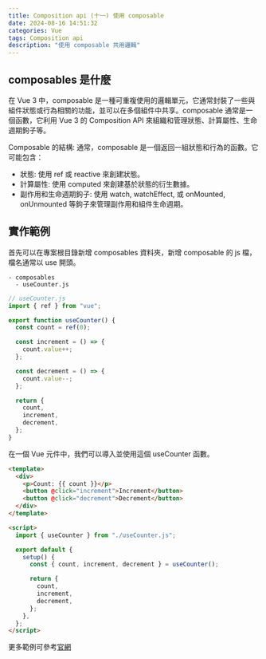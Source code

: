 ```yaml
---
title: Composition api (十一) 使用 composable
date: 2024-08-16 14:51:32
categories: Vue
tags: Composition api
description: "使用 composable 共用邏輯"
---
```


## composables 是什麼

在 Vue 3 中，composable 是一種可重複使用的邏輯單元，它通常封裝了一些與組件狀態或行為相關的功能，並可以在多個組件中共享。composable 通常是一個函數，它利用 Vue 3 的 Composition API 來組織和管理狀態、計算屬性、生命週期鉤子等。

Composable 的結構:
通常，composable 是一個返回一組狀態和行為的函數。它可能包含：

- 狀態: 使用 ref 或 reactive 來創建狀態。
- 計算屬性: 使用 computed 來創建基於狀態的衍生數據。
- 副作用和生命週期鉤子: 使用 watch, watchEffect, 或 onMounted, onUnmounted 等鉤子來管理副作用和組件生命週期。

## 實作範例

首先可以在專案根目錄新增 composables 資料夾，新增 composable 的 js 檔，檔名通常以 use 開頭。

```
- composables
  - useCounter.js
```

```js
// useCounter.js
import { ref } from "vue";

export function useCounter() {
  const count = ref(0);

  const increment = () => {
    count.value++;
  };

  const decrement = () => {
    count.value--;
  };

  return {
    count,
    increment,
    decrement,
  };
}
```

在一個 Vue 元件中，我們可以導入並使用這個 useCounter 函數。

```html
<template>
  <div>
    <p>Count: {{ count }}</p>
    <button @click="increment">Increment</button>
    <button @click="decrement">Decrement</button>
  </div>
</template>

<script>
  import { useCounter } from "./useCounter.js";

  export default {
    setup() {
      const { count, increment, decrement } = useCounter();

      return {
        count,
        increment,
        decrement,
      };
    },
  };
</script>
```

更多範例可參考[官網](https://vuejs.org/guide/reusability/composables.html)
